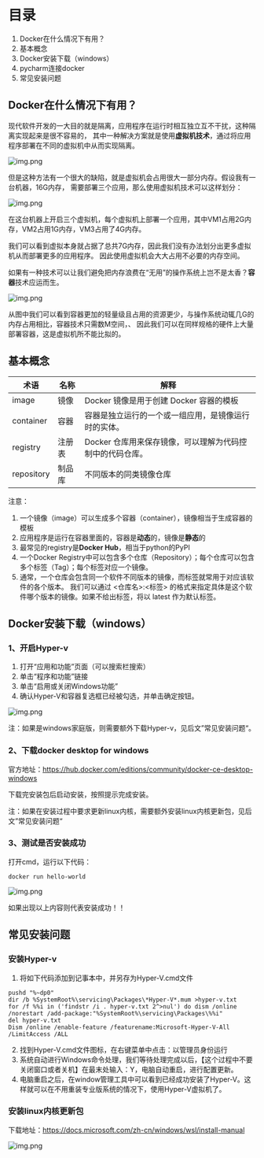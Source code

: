 # 目录
1. Docker在什么情况下有用？
2. 基本概念
3. Docker安装下载（windows）
4. pycharm连接docker
5. 常见安装问题

## Docker在什么情况下有用？

现代软件开发的一大目的就是隔离，应用程序在运行时相互独立互不干扰，这种隔离实现起来是很不容易的，
其中一种解决方案就是使用**虚拟机技术**，通过将应用程序部署在不同的虚拟机中从而实现隔离。

![img.png](1_preparetion_for_docker/2_application_in_VM.png)

但是这种方法有一个很大的缺陷，就是虚拟机会占用很大一部分内存。假设我有一台机器，16G内存，
需要部署三个应用，那么使用虚拟机技术可以这样划分：

![img.png](1_preparetion_for_docker/1_memory_divided_by_VM.png)

在这台机器上开启三个虚拟机，每个虚拟机上部署一个应用，其中VM1占用2G内存，VM2占用1G内存，VM3占用了4G内存。

我们可以看到虚拟本身就占据了总共7G内存，因此我们没有办法划分出更多虚拟机从而部署更多的应用程序。
因此使用虚拟机会大大占用不必要的内存空间。

如果有一种技术可以让我们避免把内存浪费在“无用”的操作系统上岂不是太香？**容器**技术应运而生。

![img.png](1_preparetion_for_docker/3_applications_in_docker.png)

从图中我们可以看到容器更加的轻量级且占用的资源更少，与操作系统动辄几G的内存占用相比，容器技术只需数M空间，、
因此我们可以在同样规格的硬件上大量部署容器，这是虚拟机所不能比拟的。

## 基本概念

|  术语        | 名称  | 解释                               |
|------------|-----|----------------------------------|
| image      |  镜像 | Docker 镜像是用于创建 Docker 容器的模板      |
| container  | 容器  | 容器是独立运行的一个或一组应用，是镜像运行时的实体。       |
| registry   | 注册表 | Docker 仓库用来保存镜像，可以理解为代码控制中的代码仓库。 |
| repository | 制品库 |  不同版本的同类镜像仓库                     |

注意：
1. 一个镜像（image）可以生成多个容器（container），镜像相当于生成容器的模板
2. 应用程序是运行在容器里面的，容器是**动态**的，镜像是**静态**的
3. 最常见的registry是**Docker Hub**，相当于python的PyPI
4. 一个Docker Registry中可以包含多个仓库（Repository）；每个仓库可以包含多个标签（Tag）；每个标签对应一个镜像。
5. 通常，一个仓库会包含同一个软件不同版本的镜像，而标签就常用于对应该软件的各个版本。
我们可以通过 <仓库名>:<标签> 的格式来指定具体是这个软件哪个版本的镜像。如果不给出标签，将以 latest 作为默认标签。

## Docker安装下载（windows）
### 1、开启Hyper-v
1. 打开“应用和功能”页面（可以搜索栏搜索）
2. 单击“程序和功能”链接
3. 单击“启用或关闭Windows功能”
4. 确认Hyper-V和容器复选框已经被勾选，并单击确定按钮。

![img.png](1_preparetion_for_docker/4_Hyper-v.png)

注：如果是windows家庭版，则需要额外下载Hyper-v，见后文”常见安装问题“。

### 2、下载docker desktop for windows

官方地址：https://hub.docker.com/editions/community/docker-ce-desktop-windows

下载完安装包后启动安装，按照提示完成安装。

注：如果在安装过程中要求更新linux内核，需要额外安装linux内核更新包，见后文”常见安装问题“

### 3、测试是否安装成功
打开cmd，运行以下代码：
```pycon
docker run hello-world
```

![img.png](1_preparetion_for_docker/6_docker_hello_world.png)

如果出现以上内容则代表安装成功！！



## 常见安装问题
### 安装Hyper-v
1. 将如下代码添加到记事本中，并另存为Hyper-V.cmd文件
```pycon
pushd "%~dp0"
dir /b %SystemRoot%\servicing\Packages\*Hyper-V*.mum >hyper-v.txt
for /f %%i in ('findstr /i . hyper-v.txt 2^>nul') do dism /online /norestart /add-package:"%SystemRoot%\servicing\Packages\%%i"
del hyper-v.txt
Dism /online /enable-feature /featurename:Microsoft-Hyper-V-All /LimitAccess /ALL
```
2. 找到Hyper-V.cmd文件图标，在右键菜单中点击：以管理员身份运行
3. 系统自动进行Windows命令处理，我们等待处理完成以后，【这个过程中不要关闭窗口或者关机】在最末处输入：Y，电脑自动重启，进行配置更新。
4. 电脑重启之后，在window管理工具中可以看到已经成功安装了Hyper-V。这样就可以在不用重装专业版系统的情况下，使用Hyper-V虚拟机了。

### 安装linux内核更新包
下载地址：https://docs.microsoft.com/zh-cn/windows/wsl/install-manual

![img.png](1_preparetion_for_docker/5_download_linux_update.png)